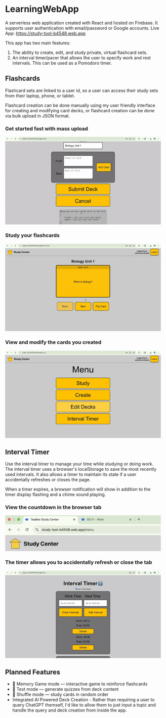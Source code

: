 # LearningWebApp
A serverless web application created with React and hosted on Firebase. It supports user authentication with email/password or Google accounts. 
Live App: https://study-tool-b4548.web.app

This app has two main features:
1. The ability to create, edit, and study private, virtual flashcard sets.
2. An interval timer/pacer that allows the user to specify work and rest intervals. This can be used as a Pomodoro timer.

## Flashcards
Flashcard sets are linked to a user id, so a user can access their study sets from their laptop, phone, or tablet.

Flashcard creation can be done manually using my user friendly interface for creating and modifying card decks, or flashcard creation can be done via bulk upload in JSON format. 

### Get started fast with mass upload
![Mass upload example](useMassUpload.gif)

### Study your flashcards
![Flashcard interaction example](studyFlashcards.gif)

### View and modify the cards you created
![Card modification example](editDeck.gif)

## Interval Timer
Use the interval timer to manage your time while studying or doing work. The interval timer uses a browser's localStorage to save the most recently used intervals. It also allows a timer to maintain its state if a user accidentally refreshes or closes the page.

When a timer expires, a browser notification will show in addition to the timer display flashing and a chime sound playing.

### View the countdown in the browser tab
![Interval timer browser tab](countdown.png)

### The timer allows you to accidentally refresh or close the tab
![Interval timer example gif](timerExample.gif)

## Planned Features

- 🧠 Memory Game mode — interactive game to reinforce flashcards
- 📝 Test mode — generate quizzes from deck content
- 🔀 Shuffle mode — study cards in random order
- Integrated AI Powered Deck Creation - Rather than requiring a user to query ChatGPT themself, I'd like to allow them to just input a topic and handle the query and deck creation from inside the app.
